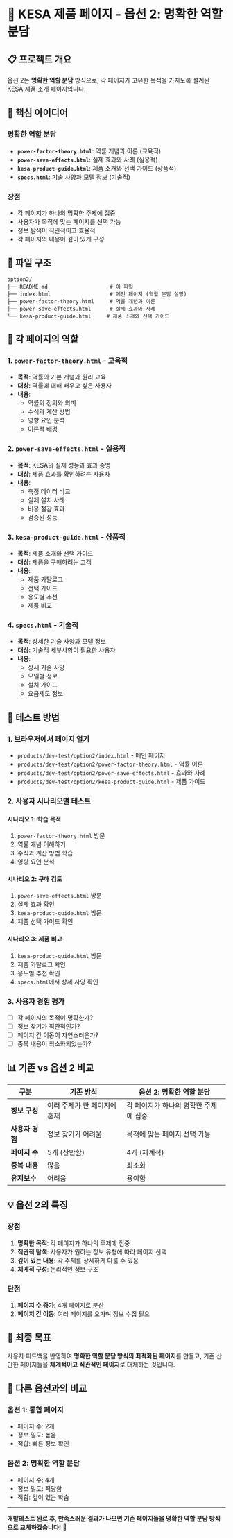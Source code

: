 # 🎯 KESA 제품 페이지 - 옵션 2: 명확한 역할 분담

## 📋 **프로젝트 개요**

옵션 2는 **명확한 역할 분담** 방식으로, 각 페이지가 고유한 목적을 가지도록 설계된 KESA 제품 소개 페이지입니다.

## 🎯 **핵심 아이디어**

### **명확한 역할 분담**
- **`power-factor-theory.html`**: 역률 개념과 이론 (교육적)
- **`power-save-effects.html`**: 실제 효과와 사례 (실용적)
- **`kesa-product-guide.html`**: 제품 소개와 선택 가이드 (상품적)
- **`specs.html`**: 기술 사양과 모델 정보 (기술적)

### **장점**
- 각 페이지가 하나의 명확한 주제에 집중
- 사용자가 목적에 맞는 페이지를 선택 가능
- 정보 탐색이 직관적이고 효율적
- 각 페이지의 내용이 깊이 있게 구성

## 📁 **파일 구조**

```
option2/
├── README.md                    # 이 파일
├── index.html                   # 메인 페이지 (역할 분담 설명)
├── power-factor-theory.html     # 역률 개념과 이론
├── power-save-effects.html      # 실제 효과와 사례
└── kesa-product-guide.html     # 제품 소개와 선택 가이드
```

## 🔧 **각 페이지의 역할**

### **1. `power-factor-theory.html` - 교육적**
- **목적**: 역률의 기본 개념과 원리 교육
- **대상**: 역률에 대해 배우고 싶은 사용자
- **내용**:
  - 역률의 정의와 의미
  - 수식과 계산 방법
  - 영향 요인 분석
  - 이론적 배경

### **2. `power-save-effects.html` - 실용적**
- **목적**: KESA의 실제 성능과 효과 증명
- **대상**: 제품 효과를 확인하려는 사용자
- **내용**:
  - 측정 데이터 비교
  - 실제 설치 사례
  - 비용 절감 효과
  - 검증된 성능

### **3. `kesa-product-guide.html` - 상품적**
- **목적**: 제품 소개와 선택 가이드
- **대상**: 제품을 구매하려는 고객
- **내용**:
  - 제품 카탈로그
  - 선택 가이드
  - 용도별 추천
  - 제품 비교

### **4. `specs.html` - 기술적**
- **목적**: 상세한 기술 사양과 모델 정보
- **대상**: 기술적 세부사항이 필요한 사용자
- **내용**:
  - 상세 기술 사양
  - 모델별 정보
  - 설치 가이드
  - 요금제도 정보

## 🧪 **테스트 방법**

### **1. 브라우저에서 페이지 열기**
- `products/dev-test/option2/index.html` - 메인 페이지
- `products/dev-test/option2/power-factor-theory.html` - 역률 이론
- `products/dev-test/option2/power-save-effects.html` - 효과와 사례
- `products/dev-test/option2/kesa-product-guide.html` - 제품 가이드

### **2. 사용자 시나리오별 테스트**

#### **시나리오 1: 학습 목적**
1. `power-factor-theory.html` 방문
2. 역률 개념 이해하기
3. 수식과 계산 방법 학습
4. 영향 요인 분석

#### **시나리오 2: 구매 검토**
1. `power-save-effects.html` 방문
2. 실제 효과 확인
3. `kesa-product-guide.html` 방문
4. 제품 선택 가이드 확인

#### **시나리오 3: 제품 비교**
1. `kesa-product-guide.html` 방문
2. 제품 카탈로그 확인
3. 용도별 추천 확인
4. `specs.html`에서 상세 사양 확인

### **3. 사용자 경험 평가**
- [ ] 각 페이지의 목적이 명확한가?
- [ ] 정보 찾기가 직관적인가?
- [ ] 페이지 간 이동이 자연스러운가?
- [ ] 중복 내용이 최소화되었는가?

## 📊 **기존 vs 옵션 2 비교**

| 구분 | 기존 방식 | 옵션 2: 명확한 역할 분담 |
|------|-----------|-------------------------|
| **정보 구성** | 여러 주제가 한 페이지에 혼재 | 각 페이지가 하나의 명확한 주제에 집중 |
| **사용자 경험** | 정보 찾기가 어려움 | 목적에 맞는 페이지 선택 가능 |
| **페이지 수** | 5개 (산만함) | 4개 (체계적) |
| **중복 내용** | 많음 | 최소화 |
| **유지보수** | 어려움 | 용이함 |

## 💡 **옵션 2의 특징**

### **장점**
1. **명확한 목적**: 각 페이지가 하나의 주제에 집중
2. **직관적 탐색**: 사용자가 원하는 정보 유형에 따라 페이지 선택
3. **깊이 있는 내용**: 각 주제를 상세하게 다룰 수 있음
4. **체계적 구성**: 논리적인 정보 구조

### **단점**
1. **페이지 수 증가**: 4개 페이지로 분산
2. **페이지 간 이동**: 여러 페이지를 오가며 정보 수집 필요

## 🎉 **최종 목표**

사용자 피드백을 반영하여 **명확한 역할 분담 방식의 최적화된 페이지**를 만들고, 기존 산만한 페이지들을 **체계적이고 직관적인 페이지**로 대체하는 것입니다.

## 🔄 **다른 옵션과의 비교**

### **옵션 1: 통합 페이지**
- 페이지 수: 2개
- 정보 밀도: 높음
- 적합: 빠른 정보 확인

### **옵션 2: 명확한 역할 분담**
- 페이지 수: 4개
- 정보 밀도: 적당함
- 적합: 깊이 있는 학습

---

**개발테스트 완료 후, 만족스러운 결과가 나오면 기존 페이지들을 명확한 역할 분담 방식으로 교체하겠습니다!** 🚀


